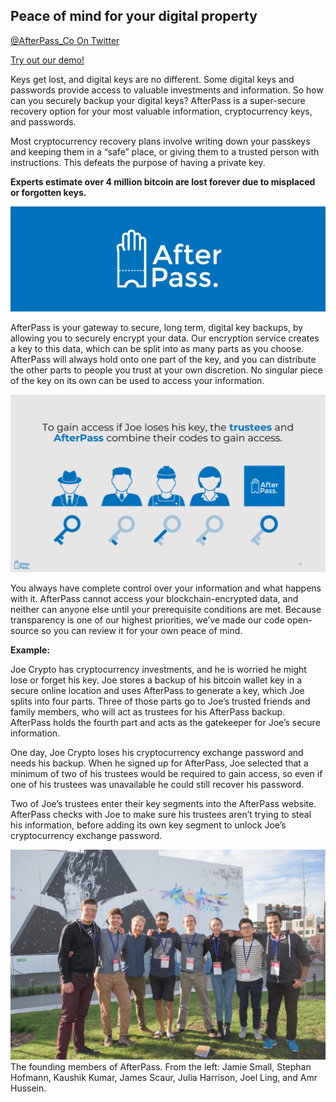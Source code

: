 ## Peace of mind for your digital property

<a href="https://twitter.com/AfterPass_Co" target="_blank">@AfterPass_Co On Twitter</a>

[Try out our demo!](https://afterpass.github.io/demo/)

Keys get lost, and digital keys are no different. Some digital keys and passwords provide access to valuable investments and information. So how can you securely backup your digital keys? AfterPass is a super-secure recovery option for your most valuable information, cryptocurrency keys, and passwords.

Most cryptocurrency recovery plans involve writing down your passkeys and keeping them in a “safe” place, or giving them to a trusted person with instructions. This defeats the purpose of having a private key.

**Experts estimate over 4 million bitcoin
are lost forever due to misplaced or forgotten keys.**

![](https://github.com/AfterPass/afterpass.github.io/blob/master/resizedbluelogo.png?raw=true)

AfterPass is your gateway to secure, long term, digital key backups, by allowing you to securely encrypt your data. Our encryption service creates a key to this data, which can be split into as many parts as you choose. AfterPass will always hold onto one part of the key, and you can distribute the other parts to people you trust at your own discretion. No singular piece of the key on its own can be used to access your information.

![Joe crypto and friends](https://github.com/AfterPass/afterpass.github.io/blob/master/1.3_AfterPass%20Presentation.pptx.png?raw=true)

You always have complete control over your information and what happens with it. AfterPass cannot access your blockchain-encrypted data, and neither can anyone else until your prerequisite conditions are met. Because transparency is one of our highest priorities, we’ve made our code open-source so you can review it for your own peace of mind.

**Example:**

Joe Crypto has cryptocurrency investments, and he is worried he might lose or forget his key. Joe stores a backup of his bitcoin wallet key in a secure online location and uses AfterPass to generate a key, which Joe splits into four parts. Three of those parts go to Joe’s trusted friends and family members, who will act as trustees for his AfterPass backup. AfterPass holds the fourth part and acts as the gatekeeper for Joe’s secure information.

One day, Joe Crypto loses his cryptocurrency exchange password and needs his backup. When he signed up for AfterPass, Joe selected that a minimum of two of his trustees would be required to gain access, so even if one of his trustees was unavailable he could still recover his password.

Two of Joe’s trustees enter their key segments into the AfterPass website. AfterPass checks with Joe to make sure his trustees aren’t trying to steal his information, before adding its own key segment to unlock Joe’s cryptocurrency exchange password.

![](https://github.com/AfterPass/afterpass.github.io/blob/master/dsc_0571_1024.jpg?raw=true)
The founding members of AfterPass.
From the left: Jamie Small, Stephan Hofmann, Kaushik Kumar, James Scaur, Julia Harrison, Joel Ling, and Amr Hussein.
